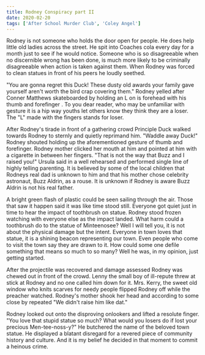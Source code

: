 ```yaml
---
title: Rodney Conspiracy part II
date: 2020-02-20
tags: ['After School Murder Club', 'Coley Angel']
---
```


Rodney is not someone who holds the door open for people. He does help little old ladies across the street. He spit into Coaches cola every day for a month just to see if he would notice. Someone who is so disagreeable when no discernible wrong has been done, is much more likely to be criminally disagreeable when action is taken against them. When Rodney was forced to clean statues in front of his peers he loudly seethed.

"You are gonna regret this Duck! These dusty old awards your family gave yourself aren't worth the bird crap covering them." Rodney yelled after Conner Matthews skateboarded by holding an L on is forehead with his thumb and forefinger . To you dear reader, who may be unfamiliar with gesture it is a hip way youths let others know they think they are a loser. The "L" made with the fingers stands for loser.

After Rodney's tirade in front of a gathering crowd Principle Duck walked towards Rodney to sternly and quietly reprimand him. "Waddle away Duck!" Rodney shouted holding up the aforementioned gesture of thumb and forefinger. Rodney mother clicked her mouth at him and pointed at him with a cigarette in between her fingers. "That is not the way that Buzz and I raised you!" Ursula said in a well rehearsed and performed single line of highly telling parenting. It is believed by some of the local children that Rodneys real dad is unknown to him and that his mother chose celebrity astronaut, Buzz Aldrin, as a rouse. It is unknown if Rodney is aware Buzz Aldrin is not his real father.

A bright green flash of plastic could be seen sailing through the air. Those that saw it happen said it was like time stood still. Everyone got quiet just in time to hear the impact of toothbrush on statue. Rodney stood frozen watching with everyone else as the impact landed. What harm could a toothbrush do to the statue of Minteenosee? Well I will tell you, it is not about the physical damage but the intent. Everyone in town loves that statue, it is a shining beacon representing our town. Even people who come to visit the town say they are drawn to it. How could some one defile something that means so much to so many? Well he was, in my opinion, just getting started.

After the projectile was recovered and damage assessed Rodney was chewed out in front of the crowd. Lenny the small boy of ill-repute threw at stick at Rodney and no one called him down for it. Mrs. Kerry, the sweet old window who knits scarves for needy people flipped Rodney off while the preacher watched. Rodney's mother shook her head and according to some close by repeated "We didn't raise him like dat."

Rodney looked out onto the disproving onlookers and lifted a resolute finger. "You love that stupid statue so much? What would you losers do if lost your precious Men-tee-noss-y?" He butchered the name of the beloved town statue. He displayed a blatant disregard for a revered piece of community history and culture. And it is my belief he decided in that moment to commit a heinous crime.
